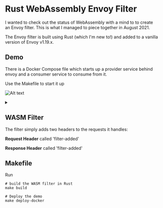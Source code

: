 # Rust WebAssembly Envoy Filter

I wanted to check out the status of WebAssembly with a mind to to create an Envoy filter. 
This is what I managed to piece together in August 2021. 

The Envoy filter is built using Rust (which I'm new to!) and added to a vanilla version of Envoy v1.19.x.

## Demo
There is a Docker Compose file which starts up a provider service behind envoy and a consumer service to consume from it.

Use the Makefile to start it up

![Alt text](https://g.gravizo.com/svg?digraph%20G%20%7B%0A%20%20%20%20compound%3Dtrue%3B%0A%20%20%20%20rankdir%3DLR%0A%20%20%20%20pad%3D%220.2%2C0.5%22%0A%20%20%20%20%0A%20%20%20%20subgraph%20cluster1%20%7B%0A%20%20%20%20%20%20style%3Dfilled%3B%0A%20%20%20%20%20%20color%3Dlightgrey%3B%0A%20%20%20%20%20%20node%20%5Bstyle%3Dfilled%2Ccolor%3Dwhite%5D%3B%0A%20%20%20%20%20%20wasmFilter%20%5Bshape%3Dbox%2C%20label%3D%22WASM%20Filter%22%5D%3B%0A%20%20%20%20%20%20label%3D%3CEnvoy%3CBR%20%2F%3E%3CFONT%20POINT-SIZE%3D%2210%22%3E%3A8200%3C%2FFONT%3E%3E%3B%0A%20%20%20%20%7D%0A%0A%20%20%20%20consumer%20%5Bshape%3Dbox%2C%20label%3D%3CConsumer%3CBR%20%2F%3E%3CFONT%20POINT-SIZE%3D%2210%22%3E%3A8100%3C%2FFONT%3E%3E%5D%3B%0A%20%20%20%20provider%20%5Bshape%3Dbox%2C%20label%3D%3CProvider%3CBR%20%2F%3E%3CFONT%20POINT-SIZE%3D%2210%22%3E%3A8300%3C%2FFONT%3E%3E%5D%3B%0A%20%20%20%20%0A%20%20%20%20consumer%20-%3E%20wasmFilter%20%5Blhead%3Dcluster1%5D%3B%0A%20%20%20%20wasmFilter%20-%3E%20provider%20%5Bltail%3Dcluster1%5D%3B%0A%20%20%7D)
<details> 
<summary></summary>
  digraph G {
    compound=true;
    rankdir=LR
    pad="0.2,0.5"
    
    subgraph cluster1 {
      style=filled;
      color=lightgrey;
      node [style=filled,color=white];
      wasmFilter [shape=box, label="WASM Filter"];
      label=<Envoy<BR /><FONT POINT-SIZE="10">:8200</FONT>>;
    }

    consumer [shape=box, label=<Consumer<BR /><FONT POINT-SIZE="10">:8100</FONT>>];
    provider [shape=box, label=<Provider<BR /><FONT POINT-SIZE="10">:8300</FONT>>];
    
    consumer -> wasmFilter [lhead=cluster1];
    wasmFilter -> provider [ltail=cluster1];
  }
</details>

## WASM Filter

The filter simply adds two headers to the requests it handles:

**Request Header** called 'filter-added'

**Response Header** called 'filter-added'

## Makefile

Run
```
# build the WASM filter in Rust
make build 

# Deploy the demo 
make deploy-docker 
```